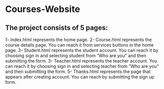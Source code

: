 # Courses-Website
## The project consists of 5 pages:
1- index.html represents the home page.
2- Course.html represents the course details page. You can reach it from services buttons in the home page.
3- Student.html represents the student account. You can reach it by choosing sign in and selecting student from “Who are you” and then submitting the form.
3- Teacher.html represents the teacher account. You can reach it by choosing sign in and selecting teacher from “Who are you” and then submitting the form.
5- Thanks.html represents the page that appears after creating account. You can reach by submitting the sign up form.
